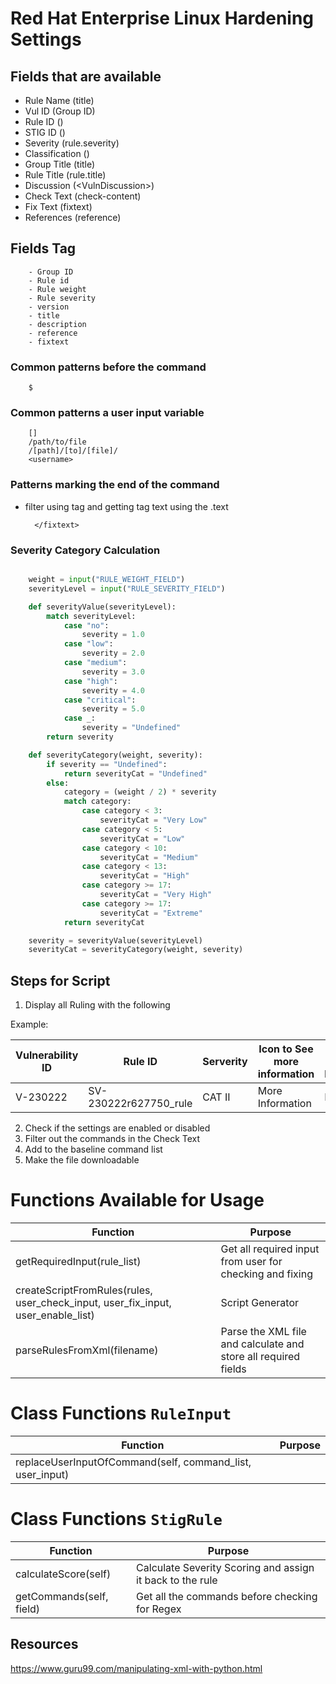 # Red Hat Enterprise Linux Hardening Settings

## Fields that are available

- Rule Name (title)
- Vul ID (Group ID)
- Rule ID ()
- STIG ID ()
- Severity (rule.severity)
- Classification ()
- Group Title (title)
- Rule Title (rule.title)
- Discussion (&lt;VulnDiscussion&gt;)
- Check Text (check-content)
- Fix Text (fixtext)
- References (reference)

## Fields Tag

        - Group ID
        - Rule id
        - Rule weight
        - Rule severity
        - version
        - title
        - description
        - reference
        - fixtext


### Common patterns before the command

        $

### Common patterns a user input variable

        []
        /path/to/file
        /[path]/[to]/[file]/
        <username>

### Patterns marking the end of the command

- filter using tag and getting tag text using the .text

        </fixtext>

### Severity Category Calculation

```py

    weight = input("RULE_WEIGHT_FIELD")
    severityLevel = input("RULE_SEVERITY_FIELD")

    def severityValue(severityLevel):
        match severityLevel:
            case "no":
                severity = 1.0
            case "low":
                severity = 2.0
            case "medium":
                severity = 3.0
            case "high":
                severity = 4.0
            case "critical":
                severity = 5.0
            case _:
                severity = "Undefined"
        return severity

    def severityCategory(weight, severity):
        if severity == "Undefined":
            return severityCat = "Undefined"
        else: 
            category = (weight / 2) * severity
            match category:
                case category < 3:
                    severityCat = "Very Low"
                case category < 5:
                    severityCat = "Low"
                case category < 10:
                    severityCat = "Medium"
                case category < 13:
                    severityCat = "High"
                case category >= 17:
                    severityCat = "Very High"
                case category >= 17:
                    severityCat = "Extreme"
            return severityCat

    severity = severityValue(severityLevel)
    severityCat = severityCategory(weight, severity)

```

## Steps for Script

1. Display all Ruling with the following

Example: 

|Vulnerability ID|Rule ID|Serverity|Icon to See more information|Enable / Disable|
|--|--|--|--|--|
|V-230222|SV-230222r627750_rule|CAT II|More Information|Enable|

2. Check if the settings are enabled or disabled
3. Filter out the commands in the Check Text
4. Add to the baseline command list
5. Make the file downloadable

# Functions Available for Usage
|Function|Purpose|
|---|---|
|getRequiredInput(rule_list)|Get all required input from user for checking and fixing|
|createScriptFromRules(rules, user_check_input, user_fix_input, user_enable_list)|Script Generator|
|parseRulesFromXml(filename)|Parse the XML file and calculate and store all required fields|

# Class Functions `RuleInput`
|Function|Purpose|
|---|---|
|replaceUserInputOfCommand(self, command_list, user_input)||

# Class Functions `StigRule`
|Function|Purpose|
|---|---|
|calculateScore(self)|Calculate Severity Scoring and assign it back to the rule|
|getCommands(self, field)|Get all the commands before checking for Regex|


## Resources
https://www.guru99.com/manipulating-xml-with-python.html
